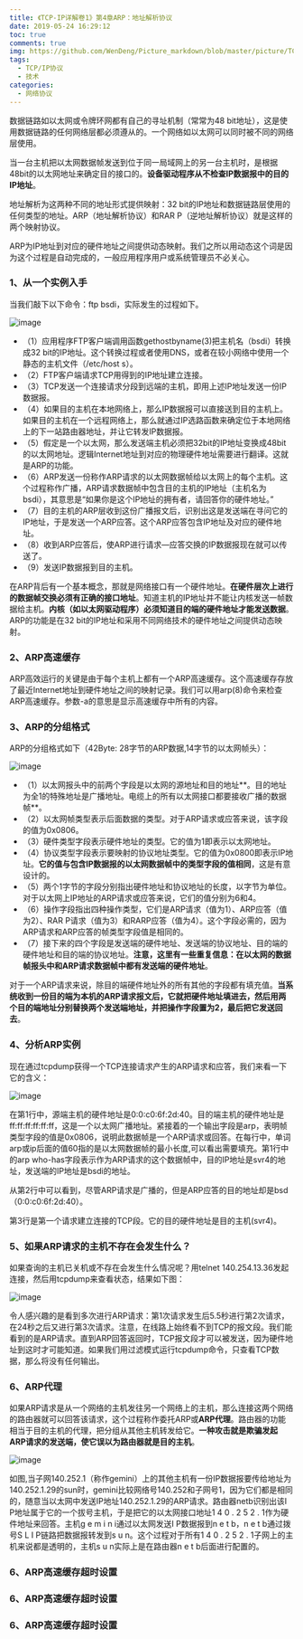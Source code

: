 ```yaml
---
title: 《TCP-IP详解卷1》第4章ARP：地址解析协议
date: 2019-05-24 16:29:12         
toc: true   
comments: true   
img: https://github.com/WenDeng/Picture_markdown/blob/master/picture/TCP-IP%E8%AF%A6%E8%A7%A3%E5%8D%B71/40.png?raw=true       
tags:
  - TCP/IP协议
  - 技术    
categories:    
  - 网络协议
---
```

数据链路如以太网或令牌环网都有自己的寻址机制（常常为48 bit地址），这是使用数据链路的任何网络层都必须遵从的。一个网络如以太网可以同时被不同的网络层使用。

当一台主机把以太网数据帧发送到位于同一局域网上的另一台主机时，是根据48bit的以太网地址来确定目的接口的。**设备驱动程序从不检查IP数据报中的目的IP地址**。

地址解析为这两种不同的地址形式提供映射：32 bit的IP地址和数据链路层使用的任何类型的地址。ARP（地址解析协议）和RAR P（逆地址解析协议）就是这样的两个映射协议。

ARP为IP地址到对应的硬件地址之间提供动态映射。我们之所以用动态这个词是因为这个过程是自动完成的，一般应用程序用户或系统管理员不必关心。

<!--more-->

### 1、从一个实例入手
当我们敲下以下命令：ftp bsdi，实际发生的过程如下。

![image](https://github.com/WenDeng/Picture_markdown/blob/master/picture/TCP-IP%E8%AF%A6%E8%A7%A3%E5%8D%B71/41.png?raw=true)

- （1）应用程序FTP客户端调用函数gethostbyname(3)把主机名（bsdi）转换成32 bit的IP地址。这个转换过程或者使用DNS，或者在较小网络中使用一个静态的主机文件（/etc/host s）。
- （2）FTP客户端请求TCP用得到的IP地址建立连接。
- （3）TCP发送一个连接请求分段到远端的主机，即用上述IP地址发送一份IP数据报。
- （4）如果目的主机在本地网络上，那么IP数据报可以直接送到目的主机上。如果目的主机在一个远程网络上，那么就通过IP选路函数来确定位于本地网络上的下一站路由器地址，并让它转发IP数据报。
- （5）假定是一个以太网，那么发送端主机必须把32bit的IP地址变换成48bit的以太网地址。逻辑Internet地址到对应的物理硬件地址需要进行翻译。这就是ARP的功能。
- （6）ARP发送一份称作ARP请求的以太网数据帧给以太网上的每个主机。这个过程称作广播，ARP请求数据帧中包含目的主机的IP地址（主机名为bsdi），其意思是“如果你是这个IP地址的拥有者，请回答你的硬件地址。”
- （7）目的主机的ARP层收到这份广播报文后，识别出这是发送端在寻问它的IP地址，于是发送一个ARP应答。这个ARP应答包含IP地址及对应的硬件地址。
- （8）收到ARP应答后，使ARP进行请求—应答交换的IP数据报现在就可以传送了。
- （9）发送IP数据报到目的主机。

在ARP背后有一个基本概念，那就是网络接口有一个硬件地址。**在硬件层次上进行的数据帧交换必须有正确的接口地址**。知道主机的IP地址并不能让内核发送一帧数据给主机。**内核（如以太网驱动程序）必须知道目的端的硬件地址才能发送数据**。ARP的功能是在32 bit的IP地址和采用不同网络技术的硬件地址之间提供动态映射。

### 2、ARP高速缓存
ARP高效运行的关键是由于每个主机上都有一个ARP高速缓存。这个高速缓存存放了最近Internet地址到硬件地址之间的映射记录。我们可以用arp(8)命令来检查ARP高速缓存。参数-a的意思是显示高速缓存中所有的内容。

### 3、ARP的分组格式
ARP的分组格式如下（42Byte: 28字节的ARP数据,14字节的以太网帧头）：

![image](https://github.com/WenDeng/Picture_markdown/blob/master/picture/TCP-IP%E8%AF%A6%E8%A7%A3%E5%8D%B71/42.png?raw=true)

- （1）以太网报头中的前两个字段是以太网的源地址和目的地址**。目的地址为全1的特殊地址是广播地址。电缆上的所有以太网接口都要接收广播的数据帧**。
- （2）以太网帧类型表示后面数据的类型。对于ARP请求或应答来说，该字段的值为0x0806。
- （3）硬件类型字段表示硬件地址的类型。它的值为1即表示以太网地址。
- （4）协议类型字段表示要映射的协议地址类型。它的值为0x0800即表示IP地址。**它的值与包含IP数据报的以太网数据帧中的类型字段的值相同**，这是有意设计的。
- （5）两个1字节的字段分别指出硬件地址和协议地址的长度，以字节为单位。对于以太网上IP地址的ARP请求或应答来说，它们的值分别为6和4。
- （6）操作字段指出四种操作类型，它们是ARP请求（值为1）、ARP应答（值为2）、RAR P请求（值为3）和RARP应答（值为4）。这个字段必需的，因为ARP请求和ARP应答的帧类型字段值是相同的。
- （7）接下来的四个字段是发送端的硬件地址、发送端的协议地址、目的端的硬件地址和目的端的协议地址。**注意，这里有一些重复信息：在以太网的数据帧报头中和ARP请求数据帧中都有发送端的硬件地址**。

对于一个ARP请求来说，除目的端硬件地址外的所有其他的字段都有填充值。**当系统收到一份目的端为本机的ARP请求报文后，它就把硬件地址填进去，然后用两个目的端地址分别替换两个发送端地址，并把操作字段置为2，最后把它发送回去**。

### 4、分析ARP实例
现在通过tcpdump获得一个TCP连接请求产生的ARP请求和应答，我们来看一下它的含义：

![image](https://github.com/WenDeng/Picture_markdown/blob/master/picture/TCP-IP%E8%AF%A6%E8%A7%A3%E5%8D%B71/43.png?raw=true)

在第1行中，源端主机的硬件地址是0:0:c0:6f:2d:40。目的端主机的硬件地址是ff:ff:ff:ff:ff:ff，这是一个以太网广播地址。紧接着的一个输出字段是arp，表明帧类型字段的值是0x0806，说明此数据帧是一个ARP请求或回答。在每行中，单词arp或ip后面的值60指的是以太网数据帧的最小长度,可以看出需要填充。第1行中的arp who-has字段表示作为ARP请求的这个数据帧中，目的IP地址是svr4的地址，发送端的IP地址是bsdi的地址。

从第2行中可以看到，尽管ARP请求是广播的，但是ARP应答的目的地址却是bsd（0:0:c0:6f:2d:40）。

第3行是第一个请求建立连接的TCP段。它的目的硬件地址是目的主机(svr4)。


### 5、如果ARP请求的主机不存在会发生什么？
如果查询的主机已关机或不存在会发生什么情况呢？用telnet 140.254.13.36发起连接，然后用tcpdump来查看状态，结果如下图：

![image](https://github.com/WenDeng/Picture_markdown/blob/master/picture/TCP-IP%E8%AF%A6%E8%A7%A3%E5%8D%B71/44.png?raw=true)

令人感兴趣的是看到多次进行ARP请求：第1次请求发生后5.5秒进行第2次请求，在24秒之后又进行第3次请求。注意，在线路上始终看不到TCP的报文段。我们能看到的是ARP请求。直到ARP回答返回时，TCP报文段才可以被发送，因为硬件地址到这时才可能知道。如果我们用过滤模式运行tcpdump命令，只查看TCP数据，那么将没有任何输出。

### 6、ARP代理
如果ARP请求是从一个网络的主机发往另一个网络上的主机，那么连接这两个网络的路由器就可以回答该请求，这个过程称作委托ARP或**ARP代理**。路由器的功能相当于目的主机的代理，把分组从其他主机转发给它。**一种攻击就是欺骗发起ARP请求的发送端，使它误以为路由器就是目的主机**。

![image](https://github.com/WenDeng/Picture_markdown/blob/master/picture/TCP-IP%E8%AF%A6%E8%A7%A3%E5%8D%B71/45.png?raw=true)

如图,当子网140.252.1（称作gemini）上的其他主机有一份IP数据报要传给地址为140.252.1.29的sun时，gemini比较网络号140.252和子网号1，因为它们都是相同的，随意当以太网中发送IP地址140.252.1.29的ARP请求。路由器netb识别出该I P地址属于它的一个拔号主机，于是把它的以太网接口地址1 4 0 . 2 5 2 . 1作为硬件地址来回答。主机g e m i n i通过以太网发送I P数据报到n e t b，n e t b通过拨号S L I P链路把数据报转发到s u n。这个过程对于所有1 4 0 . 2 5 2 . 1子网上的主机来说都是透明的，主机s u n实际上是在路由器n e t b后面进行配置的。



### 6、ARP高速缓存超时设置
### 6、ARP高速缓存超时设置
### 6、ARP高速缓存超时设置